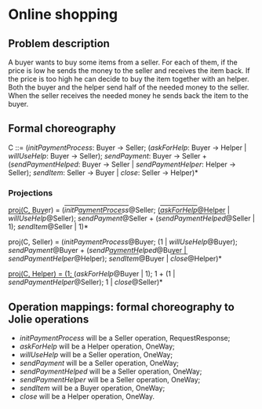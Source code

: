 # Online shopping

## Problem description
A buyer wants to buy some items from a seller.
For each of them, if the price is low he sends the money to the seller and receives the item back.
If the price is too high he can decide to buy the item together with an helper.
Both the buyer and the helper send half of the needed money to the seller.
When the seller receives the needed money he sends back the item to the buyer.

## Formal choreography
C ::= (*initPaymentProcess*: Buyer -> Seller; (*askForHelp*: Buyer -> Helper | *willUseHelp*: Buyer -> Seller); *sendPayment*: Buyer -> Seller + (*sendPaymentHelped*: Buyer -> Seller | *sendPaymentHelper*: Helper -> Seller); *sendItem*: Seller -> Buyer | *close*: Seller -> Helper)*

### Projections
proj(C, Buyer) = (<span style="text-decoration: overline">*initPaymentProcess*</span>@Seller; (<span style="text-decoration: overline">*askForHelp*</span>@Helper | <span style="text-decoration: overline">*willUseHelp*</span>@Seller); <span style="text-decoration: overline">*sendPayment*</span>@Seller + (<span style="text-decoration: overline">*sendPaymentHelped*</span>@Seller | 1); *sendItem*@Seller | 1)*

proj(C, Seller) = (*initPaymentProcess*@Buyer; (1 | *willUseHelp*@Buyer); *sendPayment*@Buyer + (*sendPaymentHelped*@Buyer | *sendPaymentHelper*@Helper); <span style="text-decoration: overline">*sendItem*</span>@Buyer | <span style="text-decoration: overline">*close*</span>@Helper)*

proj(C, Helper) = (1; (*askForHelp*@Buyer | 1); 1 + (1 | <span style="text-decoration: overline">*sendPaymentHelper*</span>@Seller); 1 | *close*@Seller)*

## Operation mappings: formal choreography to Jolie operations
- *initPaymentProcess* will be a Seller operation, RequestResponse;
- *askForHelp* will be a Helper operation, OneWay;
- *willUseHelp* will be a Seller operation, OneWay;
- *sendPayment* will be a Seller operation, OneWay;
- *sendPaymentHelped* will be a Seller operation, OneWay;
- *sendPaymentHelper* will be a Seller operation, OneWay;
- *sendItem* will be a Buyer operation, OneWay;
- *close* will be a Helper operation, OneWay.